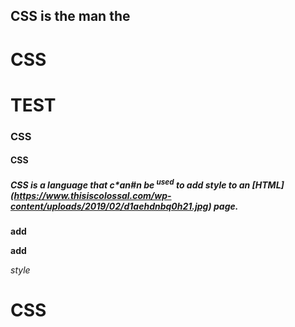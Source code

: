 ## CSS is the **man** the
# CSS
# TEST
### CSS
#### CSS


##### CSS is a **language** that c*an#n be <sup>used</sup> to **add** _style_ to an [HTML] (https://www.thisiscolossal.com/wp-content/uploads/2019/02/d1aehdnbq0h21.jpg) page.
**add**
**add**
_style_
# CSS